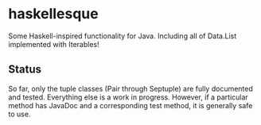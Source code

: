 haskellesque
============

Some Haskell-inspired functionality for Java. Including all of Data.List implemented with Iterables!

Status
----------

So far, only the tuple classes (Pair through Septuple) are fully documented and tested. Everything else is a work in
progress. However, if a particular method has JavaDoc and a corresponding test method, it is generally safe to use.
